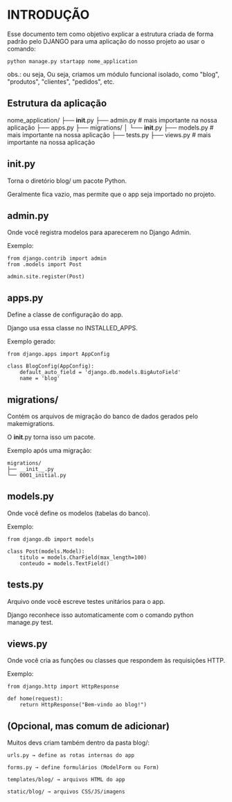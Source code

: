 # INTRODUÇÃO

Esse documento tem como objetivo explicar a estrutura criada de forma padrão pelo DJANGO para uma aplicação do nosso projeto ao usar o comando: 

    python manage.py startapp nome_application

obs.: ou seja, Ou seja, criamos um módulo funcional isolado, como "blog", "produtos", "clientes", "pedidos", etc.

## Estrutura da aplicação

nome_application/
├── __init__.py
├── admin.py # mais importante na nossa aplicação
├── apps.py
├── migrations/
│   └── __init__.py
├── models.py # mais importante na nossa aplicação
├── tests.py
├── views.py # mais importante na nossa aplicação

## __init__.py

Torna o diretório blog/ um pacote Python.

Geralmente fica vazio, mas permite que o app seja importado no projeto.

## admin.py

Onde você registra modelos para aparecerem no Django Admin.

Exemplo:

    from django.contrib import admin
    from .models import Post

    admin.site.register(Post)

## apps.py

Define a classe de configuração do app.

Django usa essa classe no INSTALLED_APPS.

Exemplo gerado:

    from django.apps import AppConfig

    class BlogConfig(AppConfig):
        default_auto_field = 'django.db.models.BigAutoField'
        name = 'blog'

## migrations/

Contém os arquivos de migração do banco de dados gerados pelo makemigrations.

O __init__.py torna isso um pacote.

Exemplo após uma migração:

    migrations/
    ├── __init__.py
    └── 0001_initial.py

## models.py

Onde você define os modelos (tabelas do banco).

Exemplo:

    from django.db import models

    class Post(models.Model):
        titulo = models.CharField(max_length=100)
        conteudo = models.TextField()

## tests.py

Arquivo onde você escreve testes unitários para o app.

Django reconhece isso automaticamente com o comando python manage.py test.

## views.py 

Onde você cria as funções ou classes que respondem às requisições HTTP.

Exemplo:

    from django.http import HttpResponse

    def home(request):
        return HttpResponse("Bem-vindo ao blog!")


## (Opcional, mas comum de adicionar)

Muitos devs criam também dentro da pasta blog/:

    urls.py → define as rotas internas do app

    forms.py → define formulários (ModelForm ou Form)

    templates/blog/ → arquivos HTML do app

    static/blog/ → arquivos CSS/JS/imagens